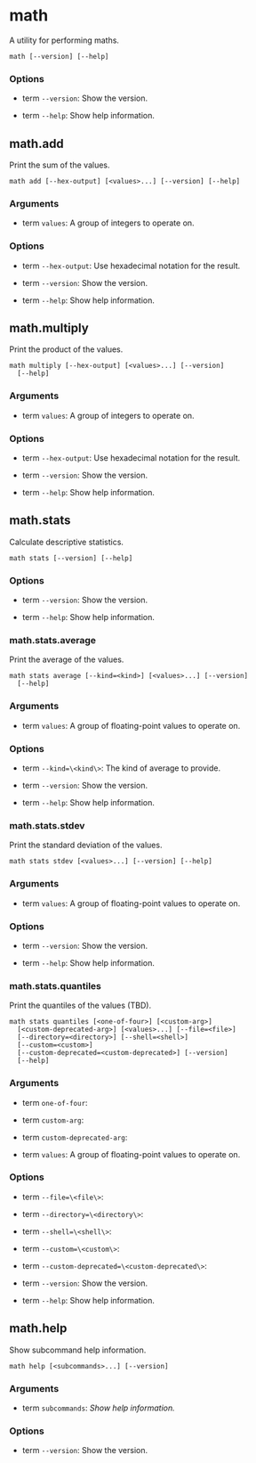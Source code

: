# math

<!-- Generated by swift-argument-parser -->

A utility for performing maths.

```
math [--version] [--help]
```

### Options

- term `--version`:
Show the version.

- term `--help`:
Show help information.

## math.add

Print the sum of the values.

```
math add [--hex-output] [<values>...] [--version] [--help]
```

### Arguments

- term `values`:
A group of integers to operate on.

### Options

- term `--hex-output`:
Use hexadecimal notation for the result.

- term `--version`:
Show the version.

- term `--help`:
Show help information.

## math.multiply

Print the product of the values.

```
math multiply [--hex-output] [<values>...] [--version]
  [--help]
```

### Arguments

- term `values`:
A group of integers to operate on.

### Options

- term `--hex-output`:
Use hexadecimal notation for the result.

- term `--version`:
Show the version.

- term `--help`:
Show help information.

## math.stats

Calculate descriptive statistics.

```
math stats [--version] [--help]
```

### Options

- term `--version`:
Show the version.

- term `--help`:
Show help information.

### math.stats.average

Print the average of the values.

```
math stats average [--kind=<kind>] [<values>...] [--version]
  [--help]
```

### Arguments

- term `values`:
A group of floating-point values to operate on.

### Options

- term `--kind=\<kind\>`:
The kind of average to provide.

- term `--version`:
Show the version.

- term `--help`:
Show help information.

### math.stats.stdev

Print the standard deviation of the values.

```
math stats stdev [<values>...] [--version] [--help]
```

### Arguments

- term `values`:
A group of floating-point values to operate on.

### Options

- term `--version`:
Show the version.

- term `--help`:
Show help information.

### math.stats.quantiles

Print the quantiles of the values (TBD).

```
math stats quantiles [<one-of-four>] [<custom-arg>]
  [<custom-deprecated-arg>] [<values>...] [--file=<file>]
  [--directory=<directory>] [--shell=<shell>]
  [--custom=<custom>]
  [--custom-deprecated=<custom-deprecated>] [--version]
  [--help]
```

### Arguments

- term `one-of-four`:

- term `custom-arg`:

- term `custom-deprecated-arg`:

- term `values`:
A group of floating-point values to operate on.

### Options

- term `--file=\<file\>`:

- term `--directory=\<directory\>`:

- term `--shell=\<shell\>`:

- term `--custom=\<custom\>`:

- term `--custom-deprecated=\<custom-deprecated\>`:

- term `--version`:
Show the version.

- term `--help`:
Show help information.

## math.help

Show subcommand help information.

```
math help [<subcommands>...] [--version]
```

### Arguments

- term `subcommands`:
*Show help information.*

### Options

- term `--version`:
Show the version.
